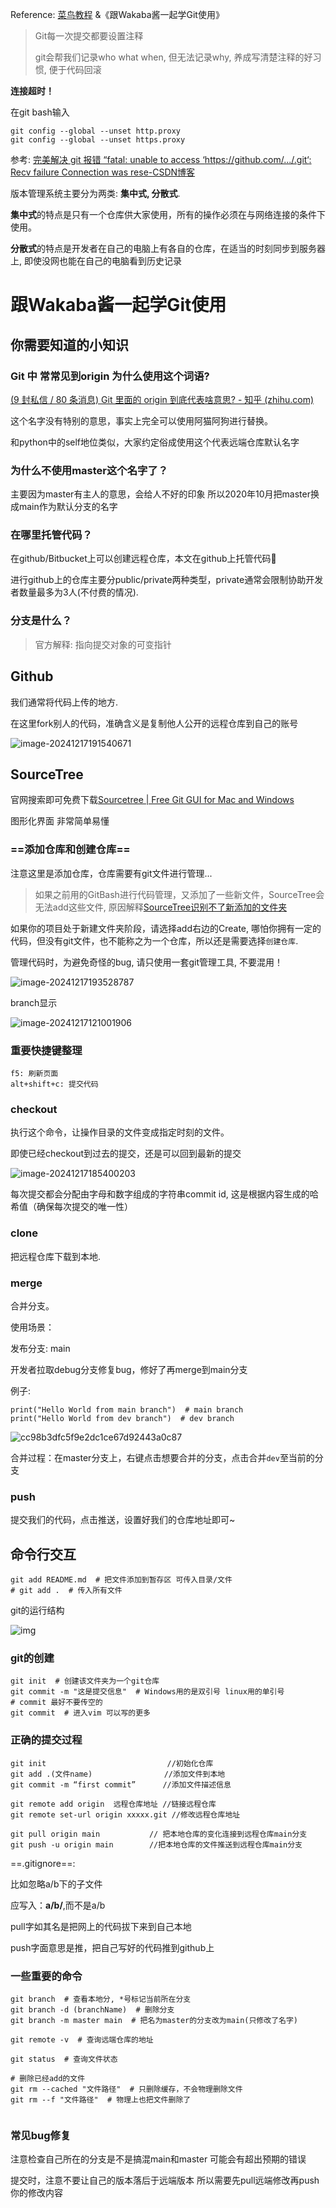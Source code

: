 Reference: [菜鸟教程](https://www.runoob.com/git/git-basic-operations.html) &《跟Wakaba酱一起学Git使用》

> Git每一次提交都要设置注释
>
> git会帮我们记录who what when, 但无法记录why, 养成写清楚注释的好习惯, 便于代码回滚



**连接超时！**

在git bash输入

```
git config --global --unset http.proxy 
git config --global --unset https.proxy
```

参考: [完美解决 git 报错 “fatal: unable to access ‘https://github.com/.../.git‘: Recv failure Connection was rese-CSDN博客](https://blog.csdn.net/qq_43546721/article/details/139506583)



版本管理系统主要分为两类: **集中式, 分散式**.

**集中式**的特点是只有一个仓库供大家使用，所有的操作必须在与网络连接的条件下使用。

**分散式**的特点是开发者在自己的电脑上有各自的仓库，在适当的时刻同步到服务器上, 即使没网也能在自己的电脑看到历史记录





# 跟Wakaba酱一起学Git使用

## 你需要知道的小知识

### **Git 中 常常见到origin 为什么使用这个词语?**

[(9 封私信 / 80 条消息) Git 里面的 origin 到底代表啥意思? - 知乎 (zhihu.com)](https://www.zhihu.com/question/27712995)

这个名字没有特别的意思，事实上完全可以使用阿猫阿狗进行替换。

和python中的self地位类似，大家约定俗成使用这个代表远端仓库默认名字



### **为什么不使用master这个名字了？**

主要因为master有主人的意思，会给人不好的印象 所以2020年10月把master换成main作为默认分支的名字



### **在哪里托管代码？**

在github/Bitbucket上可以创建远程仓库，本文在github上托管代码:gem:

进行github上的仓库主要分public/private两种类型，private通常会限制协助开发者数量最多为3人(不付费的情况).



### 分支是什么？

> 官方解释: 指向提交对象的可变指针





## Github

我们通常将代码上传的地方.

在这里fork别人的代码，准确含义是复制他人公开的远程仓库到自己的账号

![image-20241217191540671](assets/image-20241217191540671.png)



## SourceTree

官网搜索即可免费下载[Sourcetree | Free Git GUI for Mac and Windows](https://www.sourcetreeapp.com/)

图形化界面 非常简单易懂

### ==**添加仓库和创建仓库**==

注意这里是添加仓库，仓库需要有git文件进行管理...

> 如果之前用的GitBash进行代码管理，又添加了一些新文件，SourceTree会无法add这些文件, 原因解释[SourceTree识别不了新添加的文件夹 ](https://blog.csdn.net/qq_37478078/article/details/89381809?spm=1001.2101.3001.6661.1&utm_medium=distribute.pc_relevant_t0.none-task-blog-2~default~BlogCommendFromBaidu~PaidSort-1-89381809-blog-87818783.235^v43^pc_blog_bottom_relevance_base5&depth_1-utm_source=distribute.pc_relevant_t0.none-task-blog-2~default~BlogCommendFromBaidu~PaidSort-1-89381809-blog-87818783.235^v43^pc_blog_bottom_relevance_base5&utm_relevant_index=1)

如果你的项目处于新建文件夹阶段，请选择add右边的Create, 哪怕你拥有一定的代码，但没有git文件，也不能称之为一个仓库，所以还是需要选择`创建仓库`.

管理代码时，为避免奇怪的bug, 请只使用一套git管理工具, 不要混用！

![image-20241217193528787](assets/image-20241217193528787.png)

branch显示

![image-20241217121001906](assets/image-20241217121001906.png)



### 重要快捷键整理

```
f5: 刷新页面
alt+shift+c: 提交代码
```



### checkout

执行这个命令，让操作目录的文件变成指定时刻的文件。

即使已经checkout到过去的提交，还是可以回到最新的提交

![image-20241217185400203](assets/image-20241217185400203.png)

每次提交都会分配由字母和数字组成的字符串commit id, 这是根据内容生成的哈希值（确保每次提交的唯一性）



### clone

把远程仓库下载到本地.



### merge

合并分支。

使用场景：

发布分支: main

开发者拉取debug分支修复bug，修好了再merge到main分支



例子:

```
print("Hello World from main branch")  # main branch
print("Hello World from dev branch")  # dev branch
```

![cc98b3dfc5f9e2dc1ce67d92443a0c87](assets/cc98b3dfc5f9e2dc1ce67d92443a0c87.png)

合并过程：在master分支上，右键点击想要合并的分支，点击合并`dev`至当前的分支



### push

提交我们的代码，点击推送，设置好我们的仓库地址即可~





## 命令行交互

```
git add README.md  # 把文件添加到暂存区 可传入目录/文件 
# git add .  # 传入所有文件
```



git的运行结构

![img](https://www.runoob.com/wp-content/uploads/2015/02/git-command.jpg)



### git的创建

```
git init  # 创建该文件夹为一个git仓库
git commit -m "这是提交信息"  # Windows用的是双引号 linux用的单引号
# commit 最好不要传空的
git commit  # 进入vim 可以写的更多

```



### 正确的提交过程

```
git init                           //初始化仓库
git add .(文件name)                //添加文件到本地 
git commit -m “first commit”      //添加文件描述信息

git remote add origin  远程仓库地址 //链接远程仓库 
git remote set-url origin xxxxx.git //修改远程仓库地址

git pull origin main           // 把本地仓库的变化连接到远程仓库main分支
git push -u origin main        //把本地仓库的文件推送到远程仓库main分支
```

==.gitignore==:

比如忽略a/b下的子文件

应写入：**a/b/**,而不是a/b



pull字如其名是把网上的代码拔下来到自己本地

push字面意思是推，把自己写好的代码推到github上



### 一些重要的命令

```
git branch  # 查看本地分, *号标记当前所在分支
git branch -d (branchName)  # 删除分支
git branch -m master main  # 把名为master的分支改为main(只修改了名字)

git remote -v  # 查询远端仓库的地址

git status  # 查询文件状态

# 删除已经add的文件
git rm --cached "文件路径"  # 只删除缓存，不会物理删除文件
git rm --f "文件路径"  # 物理上也把文件删除了


```





### 常见bug修复

注意检查自己所在的分支是不是搞混main和master 可能会有超出预期的错误



提交时，注意不要让自己的版本落后于远端版本 所以需要先pull远端修改再push你的修改内容
